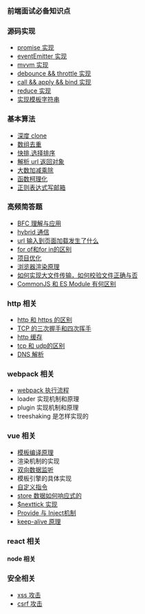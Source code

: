 ### 前端面试必备知识点
### 源码实现
* [promise 实现](https://juejin.cn/post/6844903665686282253)
* [eventEmitter 实现](https://www.cnblogs.com/Mcrown/p/14435144.html)
* [mvvm 实现](https://juejin.cn/post/6844903903822086151)
* [debounce && throttle 实现](https://www.cnblogs.com/Mcrown/p/14435234.html)
* [call && apply && bind 实现](https://www.cnblogs.com/Mcrown/p/14435224.html)
* [reduce 实现](https://juejin.cn/post/6900447811330899981)
* [实现模板字符串](https://www.cnblogs.com/Mcrown/p/14442915.html)

### 基本算法
* [深度 clone](https://www.cnblogs.com/Mcrown/p/14435201.html)
* [数组去重](https://www.cnblogs.com/Mcrown/p/14435191.html)
* [快排,选择排序](https://www.cnblogs.com/Mcrown/p/14435545.html)
* [解析 url 返回对象](https://www.cnblogs.com/Mcrown/p/14435846.html)
* [大数加减乘除](https://www.jianshu.com/p/c373943f0e9e)
* [函数柯理化](https://www.cnblogs.com/Mcrown/p/14442038.html)
* [正则表达式写邮箱](https://www.jianshu.com/p/7f41b1c6c8ba)

### 高频简答题
* [BFC 理解与应用](https://juejin.cn/post/6898278714312753159)
* [hybrid 通信](https://juejin.cn/post/6844903640520474637)
* [url 输入到页面加载发生了什么](https://segmentfault.com/a/1190000006879700)
* [for of和for in的区别](https://segmentfault.com/q/1010000006658882)
* [项目优化](https://www.cnblogs.com/Mcrown/p/14451863.html)
* [浏览器渲染原理](https://segmentfault.com/a/1190000012960187)
* [如何实现大文件传输，如何校验文件正确与否](https://juejin.cn/post/6844903860327186445)
* [CommonJS 和 ES Module 有何区别](https://juejin.cn/post/6844904080955932680)

### http 相关
* [http 和 https 的区别](https://juejin.cn/post/6904227431939342344)
* [TCP 的三次握手和四次挥手](https://juejin.cn/post/6844903950181744653)
* [http 缓存](https://juejin.cn/post/6844903517702848526)
* [tcp 和 udp的区别](https://juejin.cn/post/6844903800336023560)
* [DNS 解析](https://juejin.cn/post/6844903752890056711)
### webpack 相关
* [webpack 执行流程](https://www.manster.me/?p=872)
* loader 实现机制和原理
* plugin 实现机制和原理
* treeshaking 是怎样实现的

### vue 相关
* [模板编译原理](https://juejin.cn/post/6844903576343412743)
* 渲染机制的实现
* [双向数据监听](https://juejin.cn/post/6844903903822086151)
* 模板引擎的具体实现
*  [自定义指令](https://juejin.cn/post/6844903537625808904)
* [store 数据如何响应式的](https://juejin.cn/post/6873016756399505422)
* [$nexttick 实现](https://juejin.im/post/6844903906967814151)
* [Provide 与 Inject机制](https://juejin.cn/entry/6844903890484199437)
* [keep-alive 原理](https://juejin.cn/post/6844903837770203144)
### react 相关
#### node 相关
### 安全相关
* [xss 攻击](https://segmentfault.com/a/1190000013440764)
* [csrf 攻击](https://segmentfault.com/a/1190000013440532)